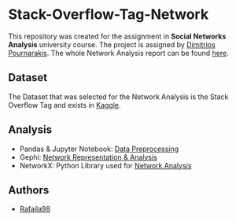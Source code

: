 # Stack-Overflow-Tag-Network
This repository was created for the assignment in **Social Networks Analysis** university course. The project is assigned by [Dimitrios Pournarakis](https://www.linkedin.com/in/demitrios-pournarakis-71b59223/).
The whole Network Analysis report can be found [here](https://github.com/Rafaila98/Stack-Overflow-Tag-Network/blob/master/report.pdf).

## Dataset

The Dataset that was selected for the Network Analysis is the Stack Overflow Tag and exists in [Kaggle](https://www.kaggle.com/stackoverflow/stack-overflow-tag-network).

## Analysis
* Pandas & Jupyter Notebook: [Data Preprocessing](https://github.com/Rafaila98/Stack-Overflow-Tag-Network/blob/master/Data%20Preprocessing.ipynb)
* Gephi: [Network Representation & Analysis](https://github.com/Rafaila98/Stack-Overflow-Tag-Network/tree/master/Gephi)
* NetworkX: Python Library used for [Network Analysis](https://github.com/Rafaila98/Stack-Overflow-Tag-Network/blob/master/Network%20Analysis.ipynb)

## Authors

* [Rafaila98](https://github.com/Rafaila98) 
